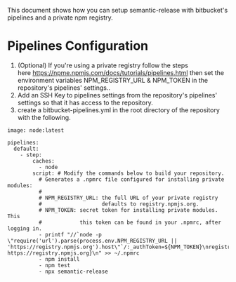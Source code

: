 This document shows how you can setup semantic-release with bitbucket's pipelines and a private npm registry.

# Pipelines Configuration
1. (Optional) If you're using a private registry follow the steps here https://npme.npmjs.com/docs/tutorials/pipelines.html then set the environment variables NPM_REGISTRY_URL & NPM_TOKEN in the repository's pipelines' settings..
2. Add an SSH Key to pipelines settings from the repository's pipelines' settings so that it has access to the repository.
3. create a bitbucket-pipelines.yml in the root directory of the repository with the following.

```
image: node:latest

pipelines:
  default:
    - step:
        caches:
          - node
        script: # Modify the commands below to build your repository.
          # Generates a .npmrc file configured for installing private modules:
          #
          # NPM_REGISTRY_URL: the full URL of your private registry
          #                   defaults to registry.npmjs.org.
          # NPM_TOKEN: secret token for installing private modules. This
          #            this token can be found in your .npmrc, after logging in.
          - printf "//`node -p \"require('url').parse(process.env.NPM_REGISTRY_URL || 'https://registry.npmjs.org').host\"`/:_authToken=${NPM_TOKEN}\nregistry=${NPM_REGISTRY_URL:-https://registry.npmjs.org}\n" >> ~/.npmrc
          - npm install
          - npm test
          - npx semantic-release
```
